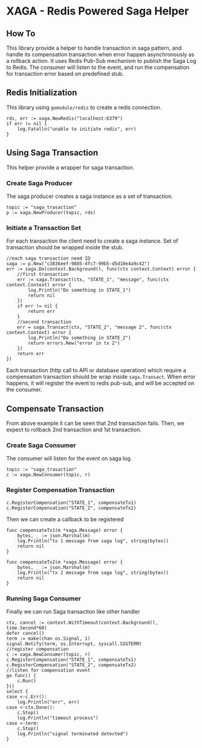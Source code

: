 # XAGA - Redis Powered Saga Helper

## How To

This library provide a helper to handle transaction in saga pattern, and handle its compensation transaction when error happen asynchronously as a rollback action.
It uses Redis Pub-Sub mechanism to publish the Saga Log to Redis. The consumer will listen to the event, and run the compensation for transaction error based on predefined stub.

## Redis Initialization

This library using `gomodule/redis` to create a redis connection.
```
rds, err := xaga.NewRedis("localhost:6379")
if err != nil {
    log.Fatalln("unable to initiate redis", err)
}
```

## Using Saga Transaction

This helper provide a wrapper for saga transaction.

### Create Saga Producer

The saga producer creates a saga instance as a set of transaction.
```
topic := "saga_trasaction"
p := xaga.NewProducer(topic, rds)
```

### Initiate a Transaction Set

For each transaction the client need to create a saga instance. Set of transaction should be wrapped inside the stub.

```
//each saga transaction need ID
saga := p.New("c3836eef-9885-4fc7-99b5-d5d10e4a9c42")
err := saga.Do(context.Background(), func(ctx context.Context) error {
    //first transaction
    err := saga.Transact(ctx, "STATE_1", "message", func(ctx context.Context) error {
        log.Println("Do something in STATE_1")
        return nil
    })
    if err != nil {
        return err
    }
    //second transaction
    err = saga.Transact(ctx, "STATE_2", "message 2", func(ctx context.Context) error {
        log.Println("Do something in STATE_2")
        return errors.New("error in tx 2")
    })
    return err
})
```

Each transaction (http call to API or database operation) which require a compensation transaction should be wrap inside `saga.Transact`. When error happens, it will register the event to redis pub-sub, and will be accepted on the consumer.

## Compensate Transaction

From above example it can be seen that 2nd transaction fails. Then, we expect to rollback 2nd transaction and 1st transaction. 

### Create Saga Consumer

The consumer will listen for the event on saga log.

```
topic := "saga_trasaction"
c := xaga.NewConsumer(topic, r)
```

### Register Compensation Transaction

```
c.RegisterCompensation("STATE_1", compensateTx1)
c.RegisterCompensation("STATE_2", compensateTx2)
```
Then we can create a callback to be registered

```
func compensateTx1(m *xaga.Message) error {
	bytes, _ := json.Marshal(m)
	log.Println("tx 1 message from saga log", string(bytes))
	return nil
}

func compensateTx2(m *xaga.Message) error {
	bytes, _ := json.Marshal(m)
	log.Println("tx 2 message from saga log", string(bytes))
	return nil
}
```

### Running Saga Consumer

Finally we can run Saga transaction like other handler


```
ctx, cancel := context.WithTimeout(context.Background(), time.Second*60)
defer cancel()
term := make(chan os.Signal, 1)
signal.Notify(term, os.Interrupt, syscall.SIGTERM)
//register compensation
c := xaga.NewConsumer(topic, r)
c.RegisterCompensation("STATE_1", compensateTx1)
c.RegisterCompensation("STATE_2", compensateTx2)
//listen for compensation event
go func() {
    c.Run()
}()
select {
case <-c.Err():
    log.Println("err", err)
case <-ctx.Done():
    c.Stop()
    log.Println("timeout process")
case <-term:
    c.Stop()
    log.Println("signal terminated detected")
}
```
